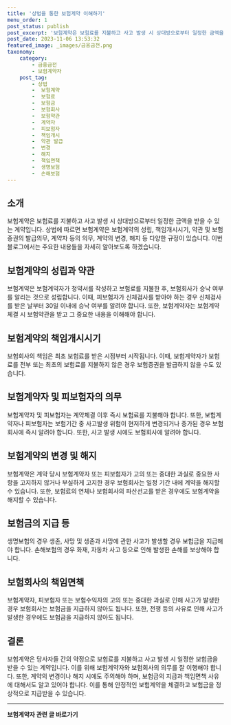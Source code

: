 ```yaml
---
title: '상법을 통한 보험계약 이해하기'
menu_order: 1
post_status: publish
post_excerpt: '보험계약은 보험료를 지불하고 사고 발생 시 상대방으로부터 일정한 금액을 받을 수 있는 계약입니다. 상법에 따르면 보험계약은 보험계약의 성립, 책임개시시기, 약관 및 보험증권의 발급의무, 계약자 등의 의무, 계약의 변경, 해지 등 다양한 규정이 있습니다. 이번 블로그에서는 주요한 내용들을 자세히 알아보도록 하겠습니다.'
post_date: 2023-11-06 13:53:32
featured_image: _images/금융금전.png
taxonomy:
    category:
        - 금융금전
        - 보험계약자
    post_tag:
        - 상법
        -  보험계약
        -  보험료
        -  보험금
        -  보험회사
        -  보험약관
        -  계약자
        -  피보험자
        -  책임개시
        -  약관 발급
        -  변경
        -  해지
        -  책임면책
        -  생명보험
        -  손해보험
---
```



## 소개
보험계약은 보험료를 지불하고 사고 발생 시 상대방으로부터 일정한 금액을 받을 수 있는 계약입니다. 상법에 따르면 보험계약은 보험계약의 성립, 책임개시시기, 약관 및 보험증권의 발급의무, 계약자 등의 의무, 계약의 변경, 해지 등 다양한 규정이 있습니다. 이번 블로그에서는 주요한 내용들을 자세히 알아보도록 하겠습니다.

## 보험계약의 성립과 약관
보험계약은 보험계약자가 청약서를 작성하고 보험료를 지불한 후, 보험회사가 승낙 여부를 알리는 것으로 성립합니다. 이때, 피보험자가 신체검사를 받아야 하는 경우 신체검사를 받은 날부터 30일 이내에 승낙 여부를 알려야 합니다. 또한, 보험계약자는 보험계약 체결 시 보험약관을 받고 그 중요한 내용을 이해해야 합니다.

## 보험계약의 책임개시시기
보험회사의 책임은 최초 보험료를 받은 시점부터 시작됩니다. 이때, 보험계약자가 보험료를 전부 또는 최초의 보험료를 지불하지 않은 경우 보험증권을 발급하지 않을 수도 있습니다.

## 보험계약자 및 피보험자의 의무
보험계약자 및 피보험자는 계약체결 이후 즉시 보험료를 지불해야 합니다. 또한, 보험계약자나 피보험자는 보험기간 중 사고발생 위험이 현저하게 변경되거나 증가된 경우 보험회사에 즉시 알려야 합니다. 또한, 사고 발생 시에도 보험회사에 알려야 합니다.

## 보험계약의 변경 및 해지
보험계약은 계약 당시 보험계약자 또는 피보험자가 고의 또는 중대한 과실로 중요한 사항을 고지하지 않거나 부실하게 고지한 경우 보험회사는 일정 기간 내에 계약을 해지할 수 있습니다. 또한, 보험료의 연체나 보험회사의 파산선고를 받은 경우에도 보험계약을 해지할 수 있습니다.

## 보험금의 지급 등
생명보험의 경우 생존, 사망 및 생존과 사망에 관한 사고가 발생할 경우 보험금을 지급해야 합니다. 손해보험의 경우 화재, 자동차 사고 등으로 인해 발생한 손해를 보상해야 합니다.

## 보험회사의 책임면책
보험계약자, 피보험자 또는 보험수익자의 고의 또는 중대한 과실로 인해 사고가 발생한 경우 보험회사는 보험금을 지급하지 않아도 됩니다. 또한, 전쟁 등의 사유로 인해 사고가 발생한 경우에도 보험금을 지급하지 않아도 됩니다.

## 결론
보험계약은 당사자들 간의 약정으로 보험료를 지불하고 사고 발생 시 일정한 보험금을 받을 수 있는 계약입니다. 이를 위해 보험계약자와 보험회사의 의무를 잘 이행해야 합니다. 또한, 계약의 변경이나 해지 시에도 주의해야 하며, 보험금의 지급과 책임면책 사유에 대해서도 알고 있어야 합니다. 이를 통해 안정적인 보험계약을 체결하고 보험금을 정상적으로 지급받을 수 있습니다.
<!-- wp:separator -->
<hr class="wp-block-separator has-alpha-channel-opacity"/>
<!-- /wp:separator -->

<!-- wp:group {"backgroundColor":"base","layout":{"type":"constrained"}} -->
<div class="wp-block-group has-base-background-color has-background"><!-- wp:paragraph {"align":"center","fontSize":"medium"} -->
<p class="has-text-align-center has-large-font-size"><strong>보험계약자 관련 글 바로가기</strong></p>
<!-- /wp:paragraph -->


<!-- wp:latest-posts
{"categories":[{"id":13963,"count":19,"description":"","link":"https://uknowlaw.com/category/%eb%b3%b4%ed%97%98%ea%b3%84%ec%95%bd%ec%9e%90/","name":"보험계약자","slug":"보험계약자","taxonomy":"category","parent":0,"meta":[],"_links":{"self":[{"href":"https://uknowlaw.com/wp-json/wp/v2/categories/13963"}],"collection":[{"href":"https://uknowlaw.com/wp-json/wp/v2/categories"}],"about":[{"href":"https://uknowlaw.com/wp-json/wp/v2/taxonomies/category"}],"wp:post_type":[{"href":"https://uknowlaw.com/wp-json/wp/v2/posts?categories=13963"}],"curies":[{"name":"wp","href":"https://api.w.org/{rel}","templated":true}]}}],"postsToShow":100,"excerptLength":28,"postLayout":"grid","columns":2,"featuredImageAlign":"left","featuredImageSizeSlug":"large","fontSize":"small"} /--></div>
<!-- /wp:group -->